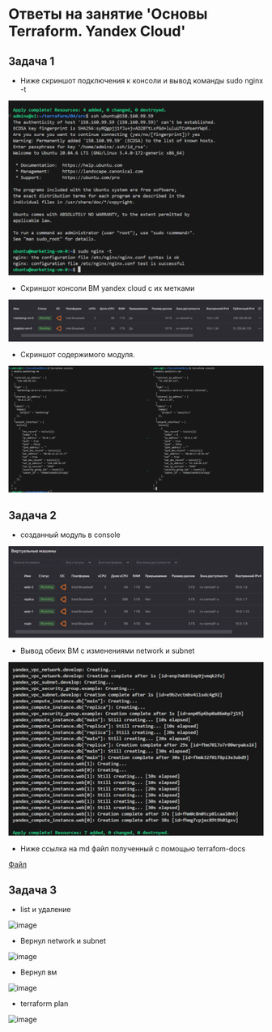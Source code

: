 # Ответы на занятие 'Основы Terraform. Yandex Cloud'

## Задача 1
- Ниже скриншот подключения к консоли и вывод команды sudo nginx -t

![image](https://github.com/mimimimimimimimimimimi/terraform/raw/main/04/files/z1.2.png)

- Скриншот консоли ВМ yandex cloud с их метками

![image](https://github.com/mimimimimimimimimimimi/terraform/raw/main/04/files/z1.1.png)

- Скриншот содержимого модуля.

![image](https://github.com/mimimimimimimimimimimi/terraform/raw/main/04/files/z1.3.png)

## Задача 2
- созданный модуль в console

![image](https://github.com/mimimimimimimimimimimi/terraform/raw/main/03/files/z2.1.png)

- Вывод обеих ВМ с изменениями network и subnet

![image](https://github.com/mimimimimimimimimimimi/terraform/raw/main/03/files/z2.2.png)

- Ниже ссылка на md файл полученный с помощью terrafom-docs

[Файл](https://github.com/mimimimimimimimimimimi/terraform/tree/main/dz3/files/doc.md)


## Задача 3
- list и удаление

![image](https://github.com/mimimimimimimimimimimi/terraform/raw/main/04/files/z4.1.png)

- Вернул network и subnet

![image](https://github.com/mimimimimimimimimimimi/terraform/raw/main/04/files/z4.2.png)

- Вернул вм

![image](https://github.com/mimimimimimimimimimimi/terraform/raw/main/04/files/z4.3.png)

- terraform plan

![image](https://github.com/mimimimimimimimimimimi/terraform/raw/main/04/files/z4.4.png)


